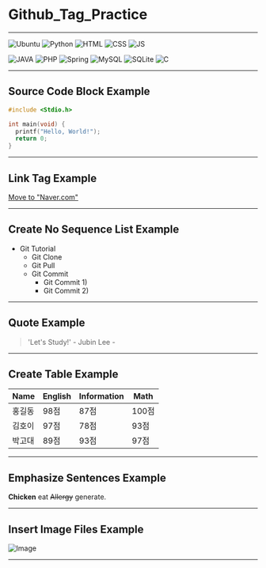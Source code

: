 # Github_Tag_Practice

<hr>

![Ubuntu](https://img.shields.io/badge/Ubuntu-E95420?style=for-the-badge&logo=ubuntu&logoColor=white)
![Python](https://img.shields.io/badge/Python-3776AB?style=for-the-badge&logo=python&logoColor=white)
![HTML](https://img.shields.io/badge/HTML-239120?style=for-the-badge&logo=html5&logoColor=white)
![CSS](https://img.shields.io/badge/CSS-239120?&style=for-the-badge&logo=css3&logoColor=white)
![JS](https://img.shields.io/badge/JavaScript-F7DF1E?style=for-the-badge&logo=JavaScript&logoColor=white)
<br>

![JAVA](https://img.shields.io/badge/Java-ED8B00?style=for-the-badge&logo=openjdk&logoColor=white)
![PHP](https://img.shields.io/badge/PHP-777BB4?style=for-the-badge&logo=php&logoColor=white
)
![Spring](https://img.shields.io/badge/Spring-6DB33F?style=for-the-badge&logo=spring&logoColor=white)
![MySQL](https://img.shields.io/badge/MySQL-00000F?style=for-the-badge&logo=mysql&logoColor=white)
![SQLite](https://img.shields.io/badge/SQLite-07405E?style=for-the-badge&logo=sqlite&logoColor=white)
![C](https://img.shields.io/badge/C-00599C?style=for-the-badge&logo=c&logoColor=white
)
<br>

<hr>

## Source Code Block Example

```c
#include <Stdio.h>

int main(void) {
  printf("Hello, World!");
  return 0;
}
```

<hr>

## Link Tag Example

[Move to "Naver.com"](https://www.naver.com)

<hr>

## Create No Sequence List Example

* Git Tutorial
  * Git Clone
  * Git Pull
  * Git Commit
    * Git Commit 1)
    * Git Commit 2)

<hr>

## Quote Example

> 'Let's Study!' - Jubin Lee -

<hr>

## Create Table Example 

Name|English|Information|Math
---|---|---|---|
홍길동|98점|87점|100점
김호이|97점|78점|93점
박고대|89점|93점|97점

<hr>

## Emphasize Sentences Example

**Chicken** eat ~~Allergy~~ generate.

<hr>

## Insert Image Files Example

![Image](https://github.com/user-attachments/assets/9169cce2-b352-469e-92d1-957e67b138f5)

<hr>






